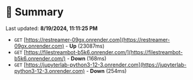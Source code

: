 # 📖 Summary
Last updated: **8/19/2024, 11:11:25 PM**

- `GET` [https://restreamer-09gx.onrender.com](https://restreamer-09gx.onrender.com) - **Up** (23087ms)
- `GET` [https://filestreambot-b5k6.onrender.com/](https://filestreambot-b5k6.onrender.com/) - **Down** (168ms)
- `GET` [https://jupyterlab-python3-12-3.onrender.com](https://jupyterlab-python3-12-3.onrender.com) - **Down** (254ms)
